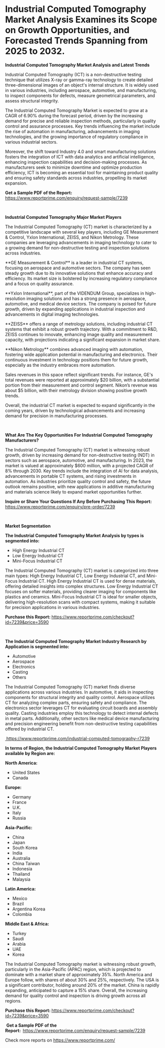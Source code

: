 <p><h1>Industrial Computed Tomography Market Analysis Examines its Scope on Growth Opportunities, and Forecasted Trends Spanning from 2025 to 2032.</h1></p><p><strong>Industrial Computed Tomography Market Analysis and Latest Trends</strong></p>
<p><p>Industrial Computed Tomography (ICT) is a non-destructive testing technique that utilizes X-ray or gamma-ray technology to create detailed three-dimensional images of an object's internal structure. It is widely used in various industries, including aerospace, automotive, and manufacturing, to inspect components for defects, measure geometrical parameters, and assess structural integrity. </p><p>The Industrial Computed Tomography Market is expected to grow at a CAGR of 6.90% during the forecast period, driven by the increasing demand for precise and reliable inspection methods, particularly in quality control and assurance processes. Key trends influencing the market include the rise of automation in manufacturing, advancements in imaging technologies, and the growing importance of regulatory compliance in various industrial sectors.</p><p>Moreover, the shift toward Industry 4.0 and smart manufacturing solutions fosters the integration of ICT with data analytics and artificial intelligence, enhancing inspection capabilities and decision-making processes. As manufacturers seek to minimize downtime and optimize production efficiency, ICT is becoming an essential tool for maintaining product quality and ensuring safety standards across industries, propelling its market expansion.</p></p>
<p><strong>Get a Sample PDF of the Report:&nbsp;</strong> <a href="https://www.reportprime.com/enquiry/request-sample/7239?utm_campaign=3260&utm_medium=2&utm_source=Github&utm_content=ia&utm_term=19032025&utm_id=industrial-computed-tomography">https://www.reportprime.com/enquiry/request-sample/7239</a></p>
<p>&nbsp;</p>
<p><strong>Industrial Computed Tomography Major Market Players</strong></p>
<p><p>The Industrial Computed Tomography (CT) market is characterized by a competitive landscape with several key players, including GE Measurement & Control, Yxlon International, ZEISS, and Nikon Metrology. These companies are leveraging advancements in imaging technology to cater to a growing demand for non-destructive testing and inspection solutions across industries.</p><p>**GE Measurement & Control** is a leader in industrial CT systems, focusing on aerospace and automotive sectors. The company has seen steady growth due to its innovative solutions that enhance accuracy and efficiency. Its market size is bolstered by increasing regulatory compliance and a focus on quality assurance.</p><p>**Yxlon International**, part of the VIDENDUM Group, specializes in high-resolution imaging solutions and has a strong presence in aerospace, automotive, and medical device sectors. The company is poised for future growth, driven by expanding applications in industrial inspection and advancements in digital imaging technologies.</p><p>**ZEISS** offers a range of metrology solutions, including industrial CT systems that exhibit a robust growth trajectory. With a commitment to R&D, ZEISS continues to innovate, enhancing image quality and measurement capacity, with projections indicating a significant expansion in market share.</p><p>**Nikon Metrology** combines advanced imaging with automation, fostering wide application potential in manufacturing and electronics. Their continuous investment in technology positions them for future growth, especially as the industry embraces more automation.</p><p>Sales revenues in this space reflect significant trends. For instance, GE's total revenues were reported at approximately $20 billion, with a substantial portion from their measurement and control segment. Nikon’s revenue was about $5 billion, with their metrology division showing positive growth trends.</p><p>Overall, the industrial CT market is expected to expand significantly in the coming years, driven by technological advancements and increasing demand for precision in manufacturing processes.</p></p>
<p>&nbsp;</p>
<p><strong>What Are The Key Opportunities For Industrial Computed Tomography Manufacturers?</strong></p>
<p><p>The Industrial Computed Tomography (CT) market is witnessing robust growth, driven by increasing demand for non-destructive testing (NDT) in sectors such as aerospace, automotive, and manufacturing. In 2023, the market is valued at approximately $600 million, with a projected CAGR of 8% through 2030. Key trends include the integration of AI for data analysis, advancements in portable CT systems, and rising investments in automation. As industries prioritize quality control and safety, the future outlook remains positive, with new applications in additive manufacturing and materials science likely to expand market opportunities further.</p></p>
<p><strong>Inquire or Share Your Questions If Any Before Purchasing This Report:</strong> <a href="https://www.reportprime.com/enquiry/pre-order/7239?utm_campaign=3260&utm_medium=2&utm_source=Github&utm_content=ia&utm_term=19032025&utm_id=industrial-computed-tomography">https://www.reportprime.com/enquiry/pre-order/7239</a></p>
<p>&nbsp;</p>
<p><strong>Market Segmentation</strong></p>
<p><strong>The Industrial Computed Tomography Market Analysis by types is segmented into:</strong></p>
<p><ul><li>High Energy Industrial CT</li><li>Low Energy Industrial CT</li><li>Mini-Focus Industrial CT</li></ul></p>
<p><p>The Industrial Computed Tomography (CT) market is categorized into three main types: High Energy Industrial CT, Low Energy Industrial CT, and Mini-Focus Industrial CT. High Energy Industrial CT is used for dense materials, offering detailed insights into complex structures. Low Energy Industrial CT focuses on softer materials, providing clearer imaging for components like plastics and ceramics. Mini-Focus Industrial CT is ideal for smaller objects, delivering high-resolution scans with compact systems, making it suitable for precision applications in various industries.</p></p>
<p><strong>Purchase this Report:&nbsp;</strong><a href="https://www.reportprime.com/checkout?id=7239&price=3590&utm_campaign=3260&utm_medium=2&utm_source=Github&utm_content=ia&utm_term=19032025&utm_id=industrial-computed-tomography">https://www.reportprime.com/checkout?id=7239&price=3590</a></p>
<p>&nbsp;</p>
<p><strong>The Industrial Computed Tomography Market Industry Research by Application is segmented into:</strong></p>
<p><ul><li>Automotive</li><li>Aerospace</li><li>Electronics</li><li>Casting</li><li>Others</li></ul></p>
<p><p>The Industrial Computed Tomography (CT) market finds diverse applications across various industries. In automotive, it aids in inspecting components for structural integrity and quality control. Aerospace utilizes CT for analyzing complex parts, ensuring safety and compliance. The electronics sector leverages CT for evaluating circuit boards and assembly quality. Casting industries employ this technology to detect internal defects in metal parts. Additionally, other sectors like medical device manufacturing and precision engineering benefit from non-destructive testing capabilities offered by industrial CT.</p></p>
<p><a href="https://www.reportprime.com/industrial-computed-tomography-r7239?utm_campaign=3260&utm_medium=2&utm_source=Github&utm_content=ia&utm_term=19032025&utm_id=industrial-computed-tomography">&nbsp;https://www.reportprime.com/industrial-computed-tomography-r7239</a></p>
<p><strong>In terms of Region, the Industrial Computed Tomography Market Players available by Region are:</strong></p>
<p>
    <p> <strong> North America: </strong>
        <ul>
            <li>United States</li>
            <li>Canada</li>
        </ul>
        </p> 
    <p> <strong> Europe: </strong>
        <ul>
            <li>Germany</li>
            <li>France</li>
            <li>U.K.</li>
            <li>Italy</li>
            <li>Russia</li>
        </ul>
        </p> 
    <p> <strong> Asia-Pacific: </strong>
        <ul>
            <li>China</li>
            <li>Japan</li>
            <li>South Korea</li>
            <li>India</li>
            <li>Australia</li>
            <li>China Taiwan</li>
            <li>Indonesia</li>
            <li>Thailand</li>
            <li>Malaysia</li>
        </ul>
        </p> 
    <p> <strong> Latin America: </strong>
        <ul>
            <li>Mexico</li>
            <li>Brazil</li>
            <li>Argentina Korea</li>
            <li>Colombia</li>
        </ul>
        </p> 
    <p> <strong> Middle East & Africa: </strong>
        <ul>
            <li>Turkey</li>
            <li>Saudi</li>
            <li>Arabia</li>
            <li>UAE</li>
            <li>Korea</li>
        </ul>
    </p>
    </p>
<p><p>The Industrial Computed Tomography market is witnessing robust growth, particularly in the Asia-Pacific (APAC) region, which is projected to dominate with a market share of approximately 35%. North America and Europe follow, with shares of about 30% and 25%, respectively. The USA is a significant contributor, holding around 20% of the market. China is rapidly expanding, anticipated to capture a 15% share. Overall, the increasing demand for quality control and inspection is driving growth across all regions.</p></p>
<p><strong>Purchase this Report: </strong><a href="https://www.reportprime.com/checkout?id=7239&price=3590&utm_campaign=3260&utm_medium=2&utm_source=Github&utm_content=ia&utm_term=19032025&utm_id=industrial-computed-tomography">https://www.reportprime.com/checkout?id=7239&price=3590</a></p>
<p>&nbsp;<strong>Get a Sample PDF of the Report:&nbsp;&nbsp;</strong><a href="https://www.reportprime.com/enquiry/request-sample/7239?utm_campaign=3260&utm_medium=2&utm_source=Github&utm_content=ia&utm_term=19032025&utm_id=industrial-computed-tomography">https://www.reportprime.com/enquiry/request-sample/7239</a></p>
<p><strong></strong></p>
<p>Check more reports on <a href="https://www.reportprime.com/?utm_campaign=3260&utm_medium=2&utm_source=Github&utm_content=ia&utm_term=19032025&utm_id=industrial-computed-tomography">https://www.reportprime.com/</a></p>